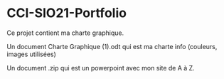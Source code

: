 # CCI-SIO21-Portfolio

Ce projet contient ma charte graphique. 

Un document Charte Graphique (1).odt qui est ma charte info (couleurs, images utilisées)

Un document .zip qui est un powerpoint avec mon site de A à Z.



